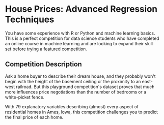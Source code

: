 # House Prices: Advanced Regression Techniques
You have some experience with R or Python and machine learning basics. This is a perfect competition for data science students who have completed an online course in machine learning and are looking to expand their skill set before trying a featured competition. 


## Competition Description
Ask a home buyer to describe their dream house, and they probably won't begin with the height of the basement ceiling or the proximity to an east-west railroad. But this playground competition's dataset proves that much more influences price negotiations than the number of bedrooms or a white-picket fence.

With 79 explanatory variables describing (almost) every aspect of residential homes in Ames, Iowa, this competition challenges you to predict the final price of each home.

